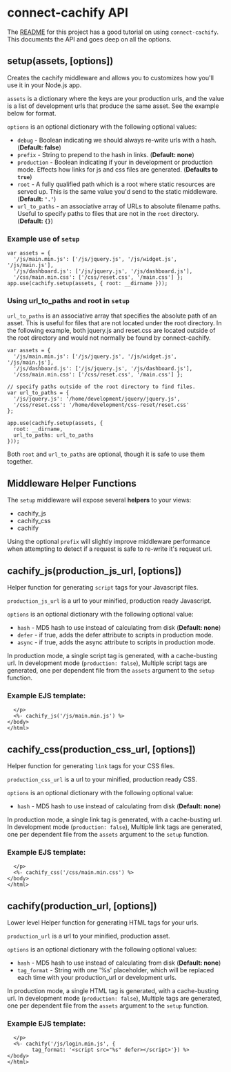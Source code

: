 # connect-cachify API #

The [README](../README.md) for this project has a good tutorial on using
``connect-cachify``. This documents the API and goes deep on all the options.

## setup(assets, [options]) ##

Creates the cachify middleware and allows you to customizes how you'll use
it in your Node.js app.

``assets`` is a dictionary where the keys are your production urls,
and the value is a list of development urls that produce the same asset.
See the example below for format.

``options`` is an optional dictionary with the following optional values:

* ``debug`` - Boolean indicating we should always re-write urls with a hash. (**Default: false**)
* ``prefix`` - String to prepend to the hash in links. (**Default: none**)
* ``production`` - Boolean indicating if your in development or production mode.
   Effects how links for js and css files are generated. (**Defaults to ``true``**)
* ``root`` - A fully qualified path which is a root where static
   resources are served up. This is the same value you'd send to the
   static middleware. (**Default: ``'.'``**)
* ``url_to_paths`` - an associative array of URLs to absolute filename paths.
  Useful to specify paths to files that are not in the ``root`` directory.
   (**Default: ``{}``**)

### Example use of ``setup`` ###

    var assets = {
      '/js/main.min.js': ['/js/jquery.js', '/js/widget.js', '/js/main.js'],
      '/js/dashboard.js': ['/js/jquery.js', '/js/dashboard.js'],
      '/css/main.min.css': ['/css/reset.css', '/main.css'] };
    app.use(cachify.setup(assets, { root: __dirname }));

### Using url_to_paths and root in ``setup`` ###

``url_to_paths`` is an associative array that specifies the absolute path of an asset. This is useful for files that are not located under the root directory. In the following example, both jquery.js and reset.css are located outside of the root directory and would not normally be found by connect-cachify.

    var assets = {
      '/js/main.min.js': ['/js/jquery.js', '/js/widget.js', '/js/main.js'],
      '/js/dashboard.js': ['/js/jquery.js', '/js/dashboard.js'],
      '/css/main.min.css': ['/css/reset.css', '/main.css'] };

    // specify paths outside of the root directory to find files.
    var url_to_paths = {
      '/js/jquery.js': '/home/development/jquery/jquery.js',
      '/css/reset.css': '/home/development/css-reset/reset.css'
    };

    app.use(cachify.setup(assets, {
      root: __dirname,
      url_to_paths: url_to_paths
    }));

Both ``root`` and ``url_to_paths`` are optional, though it is safe to use them together.

## Middleware Helper Functions ##

The ``setup`` middleware will expose several **helpers** to your views:

* cachify_js
* cachify_css
* cachify

Using the optional ``prefix`` will slightly improve middleware performance
when attempting to detect if a request is safe to re-write it's request url.

## cachify_js(production_js_url, [options]) ##
Helper function for generating ``script`` tags for your Javascript files.

``production_js_url`` is a url to your minified, production ready Javascript.

``options`` is an optional dictionary with the following optional value:

* ``hash`` - MD5 hash to use instead of calculating from disk (**Default: none**)
* ``defer`` - if true, adds the defer attribute to scripts in production mode.
* ``async`` - if true, adds the async attribute to scripts in production mode.

In production mode, a single script tag is generated, with a cache-busting
url. In development mode (``production: false``), Multiple script tags are
generated, one per dependent file from the ``assets`` argument to the ``setup`` function.

### Example EJS template: ###

      </p>
      <%- cachify_js('/js/main.min.js') %>
    </body>
    </html>

## cachify_css(production_css_url, [options]) ##
Helper function for generating ``link`` tags for your CSS files.

``production_css_url`` is a url to your minified, production ready CSS.

``options`` is an optional dictionary with the following optional value:

* ``hash`` - MD5 hash to use instead of calculating from disk (**Default: none**)

In production mode, a single link tag is generated, with a cache-busting
url. In development mode (``production: false``), Multiple link tags are
generated, one per dependent file from the ``assets`` argument to the ``setup`` function.

### Example EJS template: ###

      </p>
      <%- cachify_css('/css/main.min.css') %>
    </body>
    </html>

## cachify(production_url, [options]) ##
Lower level Helper function for generating HTML tags for your urls.

``production_url`` is a url to your minified, production asset.

``options`` is an optional dictionary with the following optional values:

* ``hash`` - MD5 hash to use instead of calculating from disk (**Default: none**)
* ``tag_format`` - String with one '%s' placeholder, which will be replaced each time with your production_url or development urls.

In production mode, a single HTML tag is generated, with a cache-busting
url. In development mode (``production: false``), Multiple tags are
generated, one per dependent file from the ``assets`` argument to the ``setup`` function.

### Example EJS template: ###

      </p>
      <%- cachify('/js/login.min.js', {
            tag_format: '<script src="%s" defer></script>'}) %>
    </body>
    </html>

